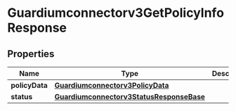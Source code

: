 

# Guardiumconnectorv3GetPolicyInfoResponse


## Properties

| Name | Type | Description | Notes |
|------------ | ------------- | ------------- | -------------|
|**policyData** | [**Guardiumconnectorv3PolicyData**](Guardiumconnectorv3PolicyData.md) |  |  [optional] |
|**status** | [**Guardiumconnectorv3StatusResponseBase**](Guardiumconnectorv3StatusResponseBase.md) |  |  [optional] |



